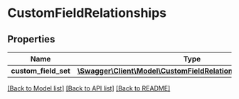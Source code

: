 # CustomFieldRelationships

## Properties
Name | Type | Description | Notes
------------ | ------------- | ------------- | -------------
**custom_field_set** | [**\Swagger\Client\Model\CustomFieldRelationshipsCustomFieldSet**](CustomFieldRelationshipsCustomFieldSet.md) |  | [optional] 

[[Back to Model list]](../../README.md#documentation-for-models) [[Back to API list]](../../README.md#documentation-for-api-endpoints) [[Back to README]](../../README.md)

